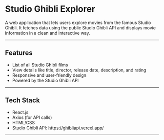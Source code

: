 
# Studio Ghibli Explorer

A web application that lets users explore movies from the famous Studio Ghibli. It fetches data using the public Studio Ghibli API and displays movie information in a clean and interactive way.

---

## Features

- List of all Studio Ghibli films
- View details like title, director, release date, description, and rating
- Responsive and user-friendly design
- Powered by the Studio Ghibli API

---

## Tech Stack

- React.js
- Axios (for API calls)
- HTML/CSS
- Studio Ghibli API: https://ghibliapi.vercel.app/

---
